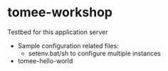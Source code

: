 # tomee-workshop

Testbed for this application server

* Sample configuration related files:
    - setenv.bat/sh to configure multiple instances
* tomee-hello-world
